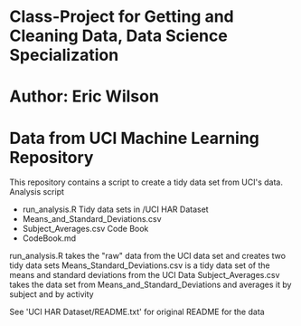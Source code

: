 # Class-Project for Getting and Cleaning Data, Data Science Specialization
# Author: Eric Wilson
# Data from UCI Machine Learning Repository

This repository contains a script to create a tidy data set from UCI's data.
Analysis script
 - run_analysis.R
Tidy data sets in /UCI HAR Dataset
- Means_and_Standard_Deviations.csv
- Subject_Averages.csv
Code Book
- CodeBook.md

run_analysis.R takes the "raw" data from the UCI data set and creates two tidy data sets
Means_Standard_Deviations.csv is a tidy data set of the means and standard deviations from the UCI Data
Subject_Averages.csv takes the data set from Means_and_Standard_Deviations and averages it by subject and by activity

See 'UCI HAR Dataset/README.txt' for original README for the data
